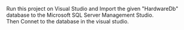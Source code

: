 Run this project on Visual Studio and Import the given "HardwareDb" database to the Microsoft SQL Server Management Studio.<br>
Then Connet to the database in the visual studio.
